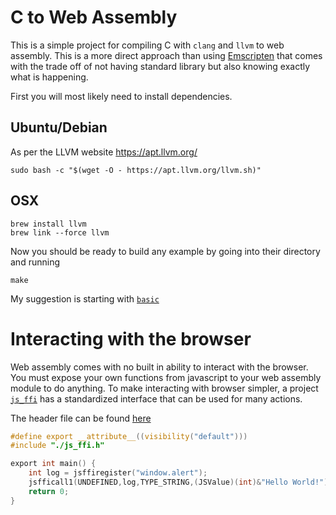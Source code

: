 # C to Web Assembly

This is a simple project for compiling C with `clang` and `llvm` to web assembly. This is a more direct approach than using [Emscripten](https://emscripten.org/) that comes with the trade off of not having standard library but also knowing exactly what is happening.

First you will most likely need to install dependencies.

## Ubuntu/Debian
As per the LLVM website https://apt.llvm.org/

```
sudo bash -c "$(wget -O - https://apt.llvm.org/llvm.sh)"
```

## OSX

```
brew install llvm
brew link --force llvm
```

Now you should be ready to build any example by going into their directory and running

```
make
```

My suggestion is starting with [`basic`](https://github.com/richardanaya/c-to-webassembly/blob/master/examples/basic/)

# Interacting with the browser

Web assembly comes with no built in ability to interact with the browser. You must expose your own functions from javascript to your web assembly module to do anything. To make interacting with browser simpler, a project [`js_ffi`](https://www.github.com/richardanaya/js_ffi) has a standardized interface that can be used for many actions.

The header file can be found [here](https://github.com/richardanaya/js_ffi/blob/master/js_ffi.h)

```C
#define export __attribute__((visibility("default")))
#include "./js_ffi.h"

export int main() {
	int log = jsffiregister("window.alert");
	jsfficall1(UNDEFINED,log,TYPE_STRING,(JSValue)(int)&"Hello World!");
	return 0;
}
```
